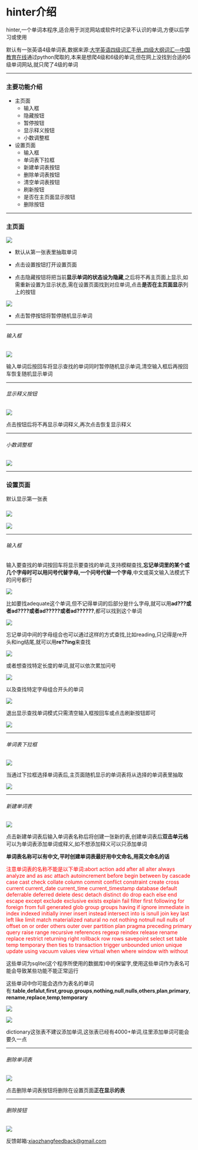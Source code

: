 # hinter介绍 

hinter,一个单词本程序,适合用于浏览网站或软件时记录不认识的单词,方便以后学习或使用

默认有一张英语4级单词表,数据来源:[大学英语四级词汇手册_四级大纲词汇—中国教育在线](https://www.eol.cn/html/en/cetwords/cet4.shtml)通过python爬取的,本来是想爬4级和6级的单词,但在网上没找到合适的6级单词网站,就只爬了4级的单词

---

### 主要功能介绍

- 主页面
  - 输入框
  - 隐藏按钮
  - 暂停按钮
  - 显示释义按钮
  - 小数调整框
- 设置页面
  - 输入框
  - 单词表下拉框
  - 新建单词表按钮
  - 删除单词表按钮
  - 清空单词表按钮
  - 刷新按钮
  - 是否在主页面显示按钮
  - 删除按钮

---

### 主页面

![](./img/mainwindow.png)

- 默认从第一张表里抽取单词

- 点击设置按钮打开设置页面



- 点击隐藏按钮将把当前**显示单词的状态设为隐藏**,之后将不再主页面上显示,如需重新设置为显示状态,需在设置页面找到对应单词,点击**是否在主页面显示**列上的按钮

![](./img/hidden.png)



- 点击暂停按钮将暂停随机显示单词

---

###### 输入框

![](./img/query-main.png)

输入单词后按回车将显示查找的单词同时暂停随机显示单词,清空输入框后再按回车恢复随机显示单词

---

###### 显示释义按钮

![](./img/isshow.png)

点击按钮后将不再显示单词释义,再次点击恢复显示释义

---

###### 小数调整框

![](./img/doublespinbox.png)

---

### 设置页面

默认显示第一张表

### ![](./img/settings.png)



![](./img/scrollbar.png)

---

###### 输入框

输入要查找的单词按回车将显示要查找的单词,支持模糊查找,**忘记单词里的某个或几个字母时可以用问号代替字母,一个问号代替一个字母**,中文或英文输入法模式下的问号都行

![](./img/fuzzyquery1.png)

比如要找adequate这个单词,但不记得单词的后部分是什么字母,就可以用**ad???**或者**ad????**或者**ad?????**或者**ad??????**,都可以找到这个单词

![](./img/fuzzyquery2.png)

忘记单词中间的字母组合也可以通过这样的方式查找,比如reading,只记得是re开头和ing结尾,就可以用**re??ing**来查找

![](./img/fuzzyquery3.png)

或者想查找特定长度的单词,就可以依次累加问号

![](./img/fuzzyquery4.png)

以及查找特定字母组合开头的单词

![](./img/fuzzyquery5.png)

退出显示查找单词模式只需清空输入框按回车或点击刷新按钮即可

![](./img/showall.png)

---

###### 单词表下拉框

![](./img/selecttable.png)

当通过下拉框选择单词表后,主页面随机显示的单词表将从选择的单词表里抽取

![](./img/tablechange.png)

---

###### 新建单词表

![](./img/createtable.png)

点击新建单词表后输入单词表名称后将创建一张新的表,创建单词表后**双击单元格**可以为单词表添加单词或释义,如不想添加释义可以只添加单词

**单词表名称可以有中文,平时创建单词表最好用中文命名,用英文命名的话**

<p style="color:red;">
    注意单词表的名称不能是以下单词:abort  action  add  after  all  alter  always  analyze  and  as  asc  attach  autoincrement  before  begin  between  by  cascade  case  cast  check  collate  column  commit  conflict  constraint  create  cross  current  current_date  current_time  current_timestamp   database  default  deferrable  deferred  delete  desc  detach  distinct  do  drop  each  else  end  escape  except  exclude  exclusive  exists  explain  fail  filter  first  following  for  foreign  from  full  generated  glob  group  groups  having  if  ignore  immediate  in  index  indexed  initially  inner  insert  instead  intersect  into  is  isnull  join  key  last  left  like  limit  match  materialized  natural no not nothing notnull null nulls of offset on or order  others  outer  over  partition  plan  pragma  preceding   primary  query  raise  range  recursive  references  regexp  reindex  release  rename  replace  restrict  returning  right  rollback  row  rows  savepoint  select  set  table  temp  temporary  then  ties  to  transaction  trigger  unbounded  union  unique  update  using  vacuum  values  view  virtual  when  where  window  with  without
</p>


这些单词为sqlite(这个程序所使用的数据库)中的保留字,使用这些单词作为表名可能会导致某些功能不能正常运行

这些单词中你可能会选作为表名的单词有:**table**,**defalut**,**first**,**group**,**groups**,**nothing**,**null**,**nulls**,**others**,**plan**,**primary**,**rename**,**replace**,**temp**,**temporary**

![](./img/edit.png)

![](./img/pressreturn.png)

dictionary这张表不建议添加单词,这张表已经有4000+单词,往里添加单词可能会要久一点

---

###### 删除单词表

![](./img/deletetable.png)

点击删除单词表按钮将删除在设置页面**正在显示的表**

---

###### 删除按钮

![](./img/deleterow.png)

反馈邮箱:xiaozhangfeedback@gmail.com
